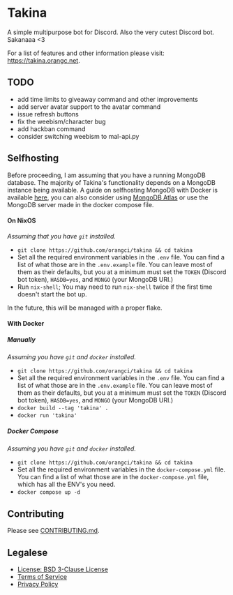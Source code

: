 # Takina
A simple multipurpose bot for Discord. Also the very cutest Discord bot. Sakanaaa <3

For a list of features and other information please visit: https://takina.orangc.net.

## TODO
- add time limits to giveaway command and other improvements
- add server avatar support to the avatar command
- issue refresh buttons
- fix the weebism/character bug
- add hackban command
- consider switching weebism to mal-api.py

## Selfhosting
Before proceeding, I am assuming that you have a running MongoDB database. The majority of Takina's functionality depends on a MongoDB instance being available. A guide on selfhosting MongoDB with Docker is available [here](https://www.mongodb.com/docs/manual/tutorial/install-mongodb-community-with-docker/), you can also consider using [MongoDB Atlas](https://www.mongodb.com/products/platform/atlas-database) or use the MongoDB server made in the docker compose file.

#### On NixOS

*Assuming that you have `git` installed.*

- `git clone https://github.com/orangci/takina && cd takina`
- Set all the required environment variables in the `.env` file. You can find a list of what those are in the `.env.example` file. You can leave most of them as their defaults, but you at a minimum must set the `TOKEN` (Discord bot token), `HASDB=yes`, and  `MONGO` (your MongoDB URI.)
- Run `nix-shell`; You may need to run `nix-shell` twice if the first time doesn't start the bot up.

In the future, this will be managed with a proper flake.

#### With Docker

##### Manually

*Assuming you have `git` and `docker` installed.*

- `git clone https://github.com/orangci/takina && cd takina`
- Set all the required environment variables in the `.env` file. You can find a list of what those are in the `.env.example` file. You can leave most of them as their defaults, but you at a minimum must set the `TOKEN` (Discord bot token), `HASDB=yes`, and  `MONGO` (your MongoDB URI.)
- `docker build --tag 'takina' .`
- `docker run 'takina'`

##### Docker Compose

*Assuming you have `git` and `docker` installed.*

- `git clone https://github.com/orangci/takina && cd takina`
- Set all the required environment variables in the `docker-compose.yml` file. You can find a list of what those are in the `docker-compose.yml` file, which has all the ENV's you need.
- `docker compose up -d`

## Contributing
Please see [CONTRIBUTING.md](CONTRIBUTING.md).

## Legalese
- [License: BSD 3-Clause License](./LICENSE)
- [Terms of Service](https://orangc.net/takina/tos.html)
- [Privacy Policy](https://orangc.net/takina/privacy.html)

<!-- note to self: count takina loc with: `git ls-files | grep '\.py$' | xargs wc -l | tail -n 1`, 9,937 as of 2025.03.29 -->